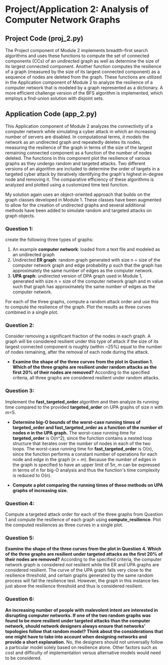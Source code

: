 # Project/Application 2: Analysis of Computer Network Graphs

## Project Code (proj_2.py)
The Project component of Module 2 implements breadth-first search algorithms and uses these functions to compute the set of connected components (CCs) of an undirected graph as well as determine the size of its largest connected component. Another function computes the resilience of a graph (measured by the size of its largest connected component) as a sequence of nodes are deleted from the graph. These functions are utilized in the Application component of Module 2 to analyze the resilience of a computer network that is modeled by a graph represented as a dictionary. A more efficient challenge version of the BFS algorithm is implemented, which employs a find-union solution with disjoint sets. 

## Application Code (app_2.py)
This Application component of Module 2 analyzes the connectivity of a computer network while simulating a cyber attack in which an increasing number of servers are disabled. In computational terms, it models the network as an undirected graph and repeatedly deletes its nodes, measuring the resilience of the graph in terms of the size of the largest remaining connected component as a function of the number of nodes deleted. The functions in this component plot the resilience of various graphs as they undergo random and targeted attacks. Two different versions of an algorithm are included to determine the order of targets in a targeted cyber attack by iteratively identifying the graph's highest in-degree node and removing it. The comparative efficiency of these algorithms is analyzed and plotted using a customized time test function. 

My solution again uses an object-oriented approach that builds on the graph classes developed in Module 1. These classes have been augmented to allow for the creation of undirected graphs and several additional methods have been added to simulate random and targeted attacks on graph objects.

### Question 1:
create the following three types of graphs:

1. An example **computer network**: loaded from a text file and modeled as an undirected graph
2. Undirected **ER graph**: random graph generated with size n = size of the computer network graph and edge probability p such that the graph has approximately the same number of edges as the computer network.
3. **UPA graph**: undirected version of DPA graph used in Module 1, generated with size n = size of the computer network graph and m value such that graph has approximately the same number of edges as the computer network.

For each of the three graphs, compute a random attack order and use this to compute the resilience of the graph. Plot the results as three curves combined in a single plot.

 ### Question 2:
 Consider removing a significant fraction of the nodes in each graph. A graph will be considered resilient under this type of attack if the size of its largest connected component is roughly (within ~25%) equal to the number of nodes remaining, after the removal of each node during the attack.

* **Examine the shape of the three curves from the plot in Question 1. Which of the three graphs are resilient under random attacks as the first 20% of their nodes are removed?** 
According to the specified criteria, all three graphs are considered resilient under random attacks.

### Question 3:
Implement the **fast_targeted_order** algorithm and then analyze its running time compared to the provided **targeted_order** on UPA graphs of size *n* with *m*=5.

* **Determine big-O bounds of the worst-case running times of targeted_order and fast_targeted_order as a function of the number of nodes *n* in the UPA graph.** 
The worst-case running time for **targeted_order** is O(n^2), since the function contains a nested loop structure that iterates over the number of nodes in each of the two loops.
The worst-case running time for **fast_targeted_order** is O(*n*), since the function performs a constant number of operations for each node and edge in the graph (*n* + *m*). Because the number of edges in the graph is specified to have an upper limit of 5*n*, *m* can be expressed in terms of *n* for big-O analysis and thus the function's time complexity is reduced to O(*n*).  

* **Compute a plot comparing the running times of these methods on UPA graphs of increasing size.**  

### Question 4:
Compute a targeted attack order for each of the three graphs from Question 1 and  compute the resilience of each graph using **compute_resilience**. Plot the computed resiliences as three curves in a single plot.

### Question 5:
**Examine the shape of the three curves from the plot in Question 4. Which of the three graphs are resilient under targeted attacks as the first 20% of their nodes are removed?** According to the specified criteria, the computer network graph is considered *not* resilient while the ER and UPA graphs are considered resilient. The curve of the UPA graph falls very close to the resilience threshold, and certain graphs generated by the same random process will fail the resilience test. However, the graph in this instance lies just above the resilience threshold and thus is considered resilient.

### Question 6:
**An increasing number of people with malevolent intent are interested in disrupting computer networks. If one of the two random graphs was found to be more resilient under targeted attacks than the computer network, should network designers always ensure that networks' topologies follow that random model? Think about the considerations that one might have to take into account when designing networks and provide a short explanation.** No, the designers should not universally follow a particular model solely based on resilience alone. Other factors such as cost and difficulty of implementation versus alternative models would need to be considered.